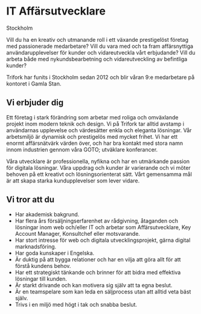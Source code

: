 # IT Affärsutvecklare

Stockholm

Vill du ha en kreativ och utmanande roll i ett växande prestigelöst företag med
passionerade medarbetare? Vill du vara med och ta fram affärsnyttiga
användarupplevelser för kunder och vidareutveckla vårt erbjudande? Vill du
arbeta både med nykundsbearbetning och vidareutveckling av befintliga kunder?

Trifork har funits i Stockholm sedan 2012 och blir våran 9:e medarbetare på
kontoret i Gamla Stan.

## Vi erbjuder dig

Ett företag i stark förändring som arbetar med roliga och omväxlande projekt
inom modern teknik och design. Vi på Trifork tar alltid avstamp i användarnas
upplevelse och värdesätter enkla och eleganta lösningar. Vår arbetsmiljö är
dynamisk och prestigelös med mycket frihet. Vi har ett enormt affärsnätvärk
värden över, och har bra kontakt med stora namn innom industrien gennom våra
GOTO; utväklare konferancer. 

Våra utvecklare är professionella, nyfikna och har en utmärkande passion för
digitala lösningar. Våra uppdrag och kunder är varierande och vi möter behoven
på ett kreativt och lösningsorienterat sätt. Vårt gemensamma mål är att skapa
starka kundupplevelser som lever vidare.

## Vi tror att du

- Har akademisk bakgrund.
- Har flera års försäljningserfarenhet av rådgivning,
  åtaganden och lösningar inom web och/eller IT och arbetar som Affärsutvecklare,
  Key Account Manager, Konsultchef eller motsvarande.
- Har stort intresse för web och digitala utvecklingsprojekt, gärna digital marknadsföring.
- Har goda kunskaper i Engelska.
- Är duktig på att bygga relationer och har en vilja att göra allt för att förstå kundens behov.
- Har ett strategiskt tänkande och brinner för att bidra med effektiva lösningar till kunden.
- Är starkt drivande och kan motivera sig själv att ta egna beslut.
- Är en teamspelare som kan leda en säljprocess utan att alltid veta bäst själv.
- Trivs i en miljö med högt i tak och snabba beslut.
